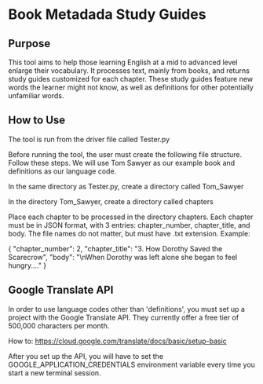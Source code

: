 # Book Metadada Study Guides

## Purpose
This tool aims to help those learning English at a mid to advanced level enlarge their vocabulary. It processes text, mainly from books, and returns study guides customized for each chapter. These study guides feature new words the learner might not know, as well as definitions for other potentially unfamiliar words.

## How to Use
The tool is run from the driver file called <addr>Tester.py</addr>

Before running the tool, the user must create the following file structure. Follow these steps. We will use Tom Sawyer as our example book and definitions as our language code.

In the same directory as Tester.py, create a directory called Tom_Sawyer

In the directory Tom_Sawyer, create a directory called chapters

Place each chapter to be processed in the directory chapters. Each chapter must be in JSON format, with 3 entries: chapter_number, chapter_title, and body. The file names do not matter, but must have .txt extension. Example:

{
    "chapter_number": 2,
    "chapter_title": "3. How Dorothy Saved the Scarecrow",
    "body": "\nWhen Dorothy was left alone she began to feel hungry...."
}

## Google Translate API
In order to use language codes other than 'definitions', you must set up a project with the Google Translate API. They currently offer a free tier of 500,000 characters per month.

How to: https://cloud.google.com/translate/docs/basic/setup-basic

After you set up the API, you will have to set the GOOGLE_APPLICATION_CREDENTIALS environment variable every time you start a new terminal session.
